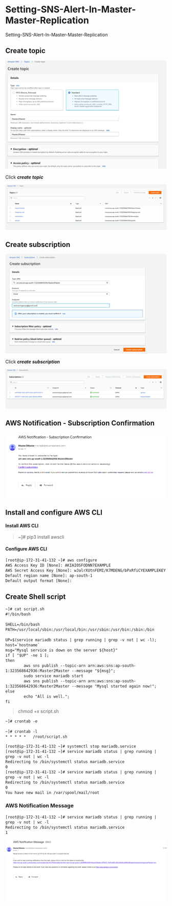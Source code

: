 # Setting-SNS-Alert-In-Master-Master-Replication
Setting-SNS-Alert-In-Master-Master-Replication

## Create topic

![alt text](https://github.com/SuryakiranSubramaniam/Setting-SNS-Alert-In-Master-Master-Replication/blob/main/image/Topic-1.png)

Click ***create topic***

![alt text](https://github.com/SuryakiranSubramaniam/Setting-SNS-Alert-In-Master-Master-Replication/blob/main/image/Topic-2.png)

## Create subscription

![alt text](https://github.com/SuryakiranSubramaniam/Setting-SNS-Alert-In-Master-Master-Replication/blob/main/image/Subscription-1.png)

Click ***create subscription***

![alt text](https://github.com/SuryakiranSubramaniam/Setting-SNS-Alert-In-Master-Master-Replication/blob/main/image/subscription-2.png)

## AWS Notification - Subscription Confirmation

![alt text](https://github.com/SuryakiranSubramaniam/Setting-SNS-Alert-In-Master-Master-Replication/blob/main/image/confirmation.png)

## Install and configure AWS CLI

#### Install AWS CLI

> ~]# pip3 install awscli

#### Configure AWS CLI

```
[root@ip-172-31-41-132 ~]# aws configure
AWS Access Key ID [None]: AKIAIOSFODNN7EXAMPLE
AWS Secret Access Key [None]: wJalrXUtnFEMI/K7MDENG/bPxRfiCYEXAMPLEKEY
Default region name [None]: ap-south-1
Default output format [None]: 
```
## Create Shell script

```
~]# cat script.sh 
#!/bin/bash

SHELL=/bin/bash
PATH=/usr/local/sbin:/usr/local/bin:/usr/sbin:/usr/bin:/sbin:/bin

UP=$(service mariadb status | grep running | grep -v not | wc -l);
host=`hostname`
msg="Mysql service is down on the server ${host}"
if [ "$UP" -ne 1 ];
then
        aws sns publish --topic-arn arn:aws:sns:ap-south-1:323568642936:Master2Master --message "${msg}";
        sudo service mariadb start
        aws sns publish --topic-arn arn:aws:sns:ap-south-1:323568642936:Master2Master --message "Mysql started again now!";
else
        echo "All is well.";
fi
```
> chmod +x script.sh

```
~]# crontab -e

~]# crontab -l
* * * * *	/root/script.sh
```
```
[root@ip-172-31-41-132 ~]# systemctl stop mariadb.service 
[root@ip-172-31-41-132 ~]# service mariadb status | grep running | grep -v not | wc -l
Redirecting to /bin/systemctl status mariadb.service
0
[root@ip-172-31-41-132 ~]# service mariadb status | grep running | grep -v not | wc -l
Redirecting to /bin/systemctl status mariadb.service
0
You have new mail in /var/spool/mail/root
```
### AWS Notification Message

```
[root@ip-172-31-41-132 ~]# service mariadb status | grep running | grep -v not | wc -l
Redirecting to /bin/systemctl status mariadb.service
1

```

![alt text](https://github.com/SuryakiranSubramaniam/Setting-SNS-Alert-In-Master-Master-Replication/blob/main/image/notification.png)
